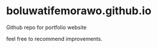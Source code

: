 # boluwatifemorawo.github.io
Github repo for portfolio website

feel free to recommend improvements.
